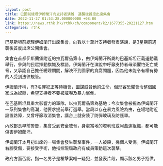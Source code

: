 ```yaml
---
layout: post
title: 巴國前總理伊姆蘭汗向支持者演說　遇襲後首度出席集會
date: 2022-11-27 01:53:28.000000000 +08:00
link: https://news.rthk.hk/rthk/ch/component/k2/1677355-20221127.htm
categories: rthk
---
```


巴基斯坦前總理伊姆蘭汗出席集會，向數以十萬計支持者發表演說，是3星期前遇襲後首度出席公開集會。

集會在首都伊斯蘭堡附近的拉瓦爾品第市，由伊姆蘭汗所屬的巴基斯坦正義運動黨舉行，參與的民眾揮動旗幟及標語。伊姆蘭汗在演說中呼籲支持者毋須懼怕死亡威脅，又承認自己擔任總理期間，解決不到國家的貪腐問題，因為他未能令有權有勢的人受到法律規管。

伊姆蘭汗稱，有3名罪犯正等待機會，圖謀威脅他的生命，但形容恐懼會令整個國家成為奴隸，希望支持者不要被威嚇及暴力擊倒。

在巴基斯坦具重大影響力的軍隊，以拉瓦爾品第為基地；今次集會被視為伊姆蘭汗一系列集會的高潮，他要求提前舉行選舉。當局以存在暴力風險為由，在場地附近設置路障，又曾呼籲取消集會，講台上就安裝了防彈玻璃及防護罩。

內政部長早前警告，集會受到安全威脅，身處當地的塔利班或阿蓋達組織，都可能傷害伊姆蘭汗。

伊姆蘭汗本月初出席的一場集會發生襲擊事件，一人被殺，幾個人受傷。伊姆蘭汗右腳受傷，要接受手術，他指控現屆政府有成員策動這次襲擊。

政府方面否認，指一名男子是槍擊案唯一疑犯，並發表片段，顯示該名男子招供。
